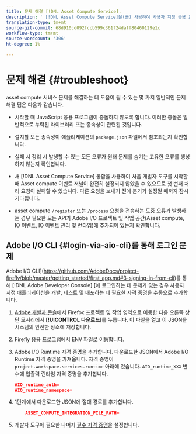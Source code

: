 ```yaml
---
title: 문제 해결 [!DNL Asset Compute Service].
description: ' [!DNL Asset Compute Service]을(를) 사용하여 사용자 지정 응용 프로그램의 문제를 해결하고 디버깅합니다.'
translation-type: tm+mt
source-git-commit: 68d910cd092fccb599c361f24daff80460129e1c
workflow-type: tm+mt
source-wordcount: '306'
ht-degree: 1%

---
```



# 문제 해결 {#troubleshoot}

asset compute 서비스 문제를 해결하는 데 도움이 될 수 있는 몇 가지 일반적인 문제 해결 팁은 다음과 같습니다.

* 시작할 때 JavaScript 응용 프로그램이 충돌하지 않도록 합니다. 이러한 충돌은 일반적으로 누락된 라이브러리 또는 종속성이 관련된 것입니다.
* 설치할 모든 종속성이 애플리케이션의 `package.json` 파일에서 참조되는지 확인합니다.
* 실패 시 정리 시 발생할 수 있는 모든 오류가 원래 문제를 숨기는 고유한 오류를 생성하지 않는지 확인합니다.

* 새 [!DNL Asset Compute Service] 통합을 사용하여 처음 개발자 도구를 시작할 때 Asset compute 이벤트 저널이 완전히 설정되지 않았을 수 있으므로 첫 번째 처리 요청이 실패할 수 있습니다. 다른 요청을 보내기 전에 분기가 설정될 때까지 잠시 기다립니다.
* asset compute `/register` 또는 `/process` 요청을 전송하는 도중 오류가 발생하는 경우 필요한 모든 API가 Adobe I/O 프로젝트 및 작업 공간(Asset compute, IO 이벤트, IO 이벤트 관리 및 런타임)에 추가되어 있는지 확인합니다.

## Adobe I/O CLI {#login-via-aio-cli}를 통해 로그인 문제

Adobe I/O CLI](https://github.com/AdobeDocs/project-firefly/blob/master/getting_started/first_app.md#3-signing-in-from-cli)를 통해 [!DNL Adobe Developer Console] [에 로그인하는 데 문제가 있는 경우 사용자 지정 애플리케이션을 개발, 테스트 및 배포하는 데 필요한 자격 증명을 수동으로 추가합니다.

1. [Adobe 개발자 콘솔](https://console.adobe.io/)에서 Firefox 프로젝트 및 작업 영역으로 이동한 다음 오른쪽 상단 모서리에서 **[!UICONTROL 다운로드]**&#x200B;를 누릅니다. 이 파일을 열고 이 JSON을 시스템의 안전한 장소에 저장합니다.

1. Firefly 응용 프로그램에서 ENV 파일로 이동합니다.

1. Adobe I/O Runtime 자격 증명을 추가합니다. 다운로드한 JSON에서 Adobe I/O Runtime 자격 증명을 가져옵니다. 자격 증명이 `project.workspace.services.runtime` 아래에 있습니다. `AIO_runtime_XXX` 변수에 입출력 런타임 자격 증명을 추가합니다.

   ```json
   AIO_runtime_auth=
   AIO_runtime_namespace=
   ```

1. 1단계에서 다운로드한 JSON에 절대 경로를 추가합니다.

   ```json
       ASSET_COMPUTE_INTEGRATION_FILE_PATH=
   ```

1. 개발자 도구에 필요한 나머지 [필수 자격 증명](develop-custom-application.md)을 설정합니다.

<!-- TBD for later:
Add any best practices for developers in this section:
* Any items to take care of when creating projects.
* Any naming conventions, reserved keywords, etc.?
* Any terms that can become a source of confusion later based on our OOTB naming.

* If required, add limitations for custom applications and spin those off as best practices.
* Do NOT borrow any content from https://git.corp.adobe.com/nui/nui/blob/master/doc/worker_api.md. It is outdated and irrelevant for 3rd party custom applications.
-->
